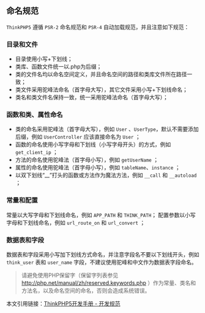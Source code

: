 ## 命名规范

`ThinkPHP5` 遵循 `PSR-2` 命名规范和 `PSR-4` 自动加载规范，并且注意如下规范：

### 目录和文件

+ 目录使用小写+下划线；
+ 类库、函数文件统一以.php为后缀；
+ 类的文件名均以命名空间定义，并且命名空间的路径和类库文件所在路径一致；
+ 类文件采用驼峰法命名（首字母大写），其它文件采用小写+下划线命名；
+ 类名和类文件名保持一致，统一采用驼峰法命名（首字母大写）；

### 函数和类、属性命名

+ 类的命名采用驼峰法（首字母大写），例如 `User` 、`UserType`，默认不需要添加后缀，例如 `UserController` 应该直接命名为 `User` ；
+ 函数的命名使用小写字母和下划线（小写字母开头）的方式，例如 `get_client_ip` ；
+ 方法的命名使用驼峰法（首字母小写），例如 `getUserName` ；
+ 属性的命名使用驼峰法（首字母小写），例如 `tableName`、`instance` ；
+ 以双下划线“__”打头的函数或方法作为魔法方法，例如 `__call` 和 `__autoload` ；

### 常量和配置

常量以大写字母和下划线命名，例如 `APP_PATH` 和 `THINK_PATH`；
配置参数以小写字母和下划线命名，例如 `url_route_on` 和 `url_convert` ；

### 数据表和字段

数据表和字段采用小写加下划线方式命名，并注意字段名不要以下划线开头，例如 `think_user` 表和 `user_name` 字段，不建议使用驼峰和中文作为数据表字段命名。

> 请避免使用PHP保留字（保留字列表参见 http://php.net/manual/zh/reserved.keywords.php ）作为常量、类名和方法名，以及命名空间的命名，否则会造成系统错误。

本文引用链接：[ThinkPHP5开发手册 - 开发规范](http://www.kancloud.cn/manual/thinkphp5/118007)